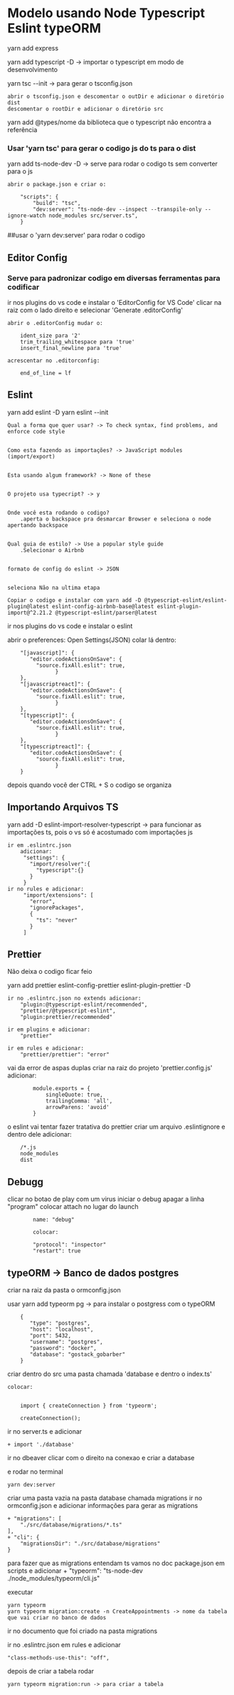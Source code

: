 <h1> Modelo usando Node Typescript Eslint typeORM </h1>

yarn add express


yarn add typescript -D -> importar o typescript em modo de desenvolvimento


yarn tsc --init -> para gerar o tsconfig.json 


	abrir o tsconfig.json e descomentar o outDir e adicionar o diretório dist
	descomentar o rootDir e adicionar o diretório src 


yarn add @types/nome da biblioteca que o typescript não encontra a referência


<h3>Usar 'yarn tsc' para gerar o codigo js do ts para o dist</h3>


yarn add ts-node-dev -D -> serve para rodar o codigo ts sem converter para o js

	abrir o package.json e criar o:

		"scripts": {
			"build": "tsc",
			"dev:server": "ts-node-dev --inspect --transpile-only --ignore-watch node_modules src/server.ts",
		}

##usar o 'yarn dev:server' para rodar o codigo

<h2>Editor Config</h2>
<h3>Serve para padronizar codigo em diversas ferramentas para codificar</h3>
	ir nos plugins do vs code e instalar o 'EditorConfig for VS Code'
	clicar na raiz com o lado direito e selecionar 'Generate .editorConfig'

	abrir o .editorConfig mudar o:

		ident_size para '2'
		trim_trailing_whitespace para 'true'
		insert_final_newline para 'true'

	acrescentar no .editorconfig:

		end_of_line = lf

<h2>Eslint</h2> 

yarn add eslint -D 
yarn eslint --init 

	Qual a forma que quer usar? -> To check syntax, find problems, and enforce code style


	Como esta fazendo as importações? -> JavaScript modules (import/export)


	Esta usando algum framework? -> None of these


	O projeto usa typecript? -> y


	Onde você esta rodando o codigo?
		.aperta o backspace pra desmarcar Browser e seleciona o node apertando backspace


 	Qual guia de estilo? -> Use a popular style guide
		.Selecionar o Airbnb


	formato de config do eslint -> JSON


	seleciona Não na ultima etapa 

	Copiar o codigo e instalar com yarn add -D @typescript-eslint/eslint-plugin@latest eslint-config-airbnb-base@latest eslint-plugin-import@^2.21.2 @typescript-eslint/parser@latest


ir nos plugins do vs code e instalar o eslint

abrir o preferences: Open Settings(JSON)
	  colar lá dentro:

		"[javascript]": {
		   "editor.codeActionsOnSave": {
		     "source.fixAll.eslit": true,
                   }
		},
		"[javascriptreact]": {
		   "editor.codeActionsOnSave": {
		     "source.fixAll.eslit": true,
                   }
		},
		"[typescript]": {
		   "editor.codeActionsOnSave": {
		     "source.fixAll.eslit": true,
                   }
		},
		"[typescriptreact]": {
		   "editor.codeActionsOnSave": {
		     "source.fixAll.eslit": true,
                   }
		}

depois quando você der CTRL + S o codigo se organiza 


<h2>Importando Arquivos TS</h2>

yarn add -D eslint-import-resolver-typescript -> para funcionar as importações ts, pois o vs só é acostumado com importações js

	ir em .eslintrc.json
		adicionar:
		 "settings": {
		   "import/resolver":{
		     "typescript":{}
		   }
		 }
	ir no rules e adicionar:
		 "import/extensions": [
		   "error",
		   "ignorePackages",
		   {
		     "ts": "never"
		   }
		 ]
			

<h2>Prettier</h2>

Não deixa o codigo ficar feio

yarn add prettier eslint-config-prettier eslint-plugin-prettier -D

	ir no .eslintrc.json no extends adicionar:
		"plugin:@typescript-eslint/recommended",
		"prettier/@typescript-eslint",
		"plugin:prettier/recommended"
	
	ir em plugins e adicionar:
		"prettier"
	
	ir em rules e adicionar:
		"prettier/prettier": "error"

vai da error de aspas duplas 
	criar na raiz do projeto 'prettier.config.js'
		adicionar:


			module.exports = {
				singleQuote: true,
				trailingComma: 'all',
				arrowParens: 'avoid'
			}


o eslint vai tentar fazer tratativa do prettier
	criar um arquivo .eslintignore e dentro dele adicionar:


		/*.js
		node_modules
		dist


<h2>Debugg</h2>
clicar no botao de play com um virus
	iniciar o debug
			apagar a linha "program"
	colocar attach no lugar do launch


			name: "debug"

			colocar: 

			"protocol": "inspector"
			"restart": true

<h2> typeORM -> Banco de dados postgres</h2>
criar na raiz da pasta o ormconfig.json

usar yarn add typeorm pg -> para instalar o postgress com o typeORM


		{
		   "type": "postgres",
		   "host": "localhost",
		   "port": 5432,
		   "username": "postgres",
		   "password": "docker",
		   "database": "gostack_gobarber"
 		}

criar dentro do src uma pasta chamada 'database e dentro o index.ts'

	colocar:


		import { createConnection } from 'typeorm';
		
		createConnection();

ir no server.ts e adicionar 


	+ import './database'


ir no dbeaver clicar com o direito na conexao e criar a database

e rodar no terminal

		
	yarn dev:server


criar uma pasta vazia na pasta database chamada migrations
ir no ormconfig.json e adicionar informações para gerar as migrations


	+ "migrations": [
		"./src/database/migrations/*.ts"
	],
	+ "cli": {
		"migrationsDir": "./src/database/migrations"
	}

para fazer que as migrations entendam ts vamos no doc package.json em scripts e adicionar
	+ "typeorm": "ts-node-dev ./node_modules/typeorm/cli.js"

executar 


	yarn typeorm
	yarn typeorm migration:create -n CreateAppointments -> nome da tabela que vai criar no banco de dados

ir no documento que foi criado na pasta migrations 

ir no .eslintrc.json em rules e adicionar 


	"class-methods-use-this": "off",

depois de criar a tabela rodar


	yarn typeorm migration:run -> para criar a tabela
